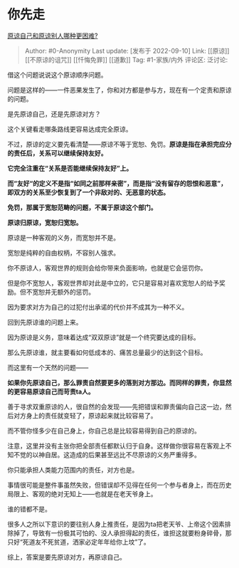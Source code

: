 # 你先走
[原谅自己和原谅别人哪种更困难?](https://www.zhihu.com/question/436852247/answer/2668207151)

> Author: #0-Anonymity
> Last update: [发布于 2022-09-10]
> Link: [[原谅]] [[不原谅的诅咒]] [[忏悔免罪]] [[道歉]]
> Tag: #1-家族/内外
> 评论区:
> 泛讨论:

借这个问题说说这个原谅顺序问题。

问题是这样的——一件恶果发生了，你和对方都是参与方，现在有一个定责和原谅的问题。

是先原谅自己，还是先原谅对方？

这个关键看走哪条路线更容易达成完全原谅。

不过，原谅的定义要先看清楚——原谅不等于宽恕、免罚。**原谅是指在承担完应分的责任后，关系可以继续保持友好。**

**它完全注重在“关系是否能继续保持友好”上。**

**而“友好“的定义不是指“如同之前那样亲密”，而是指“没有留存的怨恨和恶意”，即双方的关系至少恢复到了一个非敌对的、无恶意的状态。**

**免罚，那属于宽恕范畴的问题，不属于原谅这个部门。**

**原谅归原谅，宽恕归宽恕。**

原谅是一种客观的义务，而宽恕并不是。

宽恕是纯粹的自由权柄，不容别人强求。

你不原谅人，客观世界的规则会给你带来负面影响，也就是它会惩罚你。

但是你不宽恕人，客观世界却对此是中立的，它只是容易对喜欢宽恕人的给予奖励。但不宽恕并无额外的惩罚。

因为要求对方为自己的过犯付出承诺的代价并不成其为一种不义。

回到先原谅谁的问题上来。

因为原谅是义务，意味着达成“双双原谅”就是一个终究要达成的目标。

那么先原谅谁，就主要看如何低成本的、痛苦总量最少的达到这个目标。

而这里有一个天然的问题——

**如果你先原谅自己，那么罪责自然要更多的落到对方那边。而同样的罪责，你显然的更容易原谅自己而苛责ta人。**

善于寻求双重原谅的人，很自然的会发现——先把错误和罪责偏向自己这一边，然后对方身上的责任就变轻了，原谅起来就比较容易了。

而不管你怪多少在自己身上，你自己总是比较容易得到自己的原谅的。

注意，这里并没有主张你把全部责任都默认归于自身。这样做你很容易在客观上不知不觉的以神自居。这造成的后果甚至远比不尽原谅的义务严重得多。

你只能承担人类能力范围内的责任，对方也是。

事情很可能是整件事虽然失败，但错误却不见得在任何一个参与者身上，而在历史局限上、客观的绝对无知上——也就是在老天爷身上。

谁的错都不是。

很多人之所以下意识的要往别人身上推责任，是因为ta把老天爷、上帝这个因素排除掉了，导致有一份极其可怕的、没人承担得起的责任，谁担这就要粉身碎骨，那只好“死道友不死贫道，洒家必定年年给你上坟”了。

综上，答案是要先原谅对方，再原谅自己。
